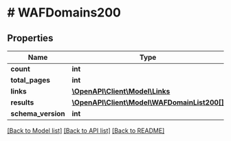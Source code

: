 # # WAFDomains200

## Properties

Name | Type | Description | Notes
------------ | ------------- | ------------- | -------------
**count** | **int** |  | [optional]
**total_pages** | **int** |  | [optional]
**links** | [**\OpenAPI\Client\Model\Links**](Links.md) |  | [optional]
**results** | [**\OpenAPI\Client\Model\WAFDomainList200[]**](WAFDomainList200.md) |  | [optional]
**schema_version** | **int** |  | [optional]

[[Back to Model list]](../../README.md#models) [[Back to API list]](../../README.md#endpoints) [[Back to README]](../../README.md)
